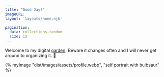 ```yaml
---
title: "Good Day!"
imageURL: 
layout: 'layouts/home.njk'

pagination: 
  data: collections.random
  size: 12
---
```

<p class="font-sans text-lg sm:text-xl bg-teal-100 rounded-xl p-4 mt-4">Welcome to my digital <a href="https://maggieappleton.com/garden-history">garden</a>. Beware it changes often and I will never get around to organizing it. 🐋</p>  

 {% myImage "dist/images/assets/profile.webp", "self portrait with bulbsaur" %}  

    